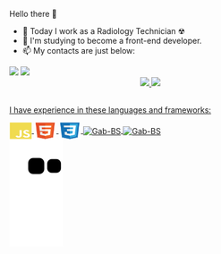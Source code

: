 Hello there 👋
- 🔭 Today I work as a Radiology Technician ☢
- 🌱 I'm studying to become a front-end developer.
- 📫 My contacts are just below:
<div> 
   <a href = "mailto:gbertoncellos@gmail.com"><img src="https://img.shields.io/badge/-Gmail-%23333?style=for-the-badge&logo=gmail&logoColor=white" target="_blank"></a>
  <a href="https://www.linkedin.com/in/gbertoncellos/" target="_blank"><img src="https://img.shields.io/badge/-LinkedIn-%230077B5?style=for-the-badge&logo=linkedin&logoColor=white" target="_blank"></a> 
  
</div>

<div align="center">
  <a href="https://github.com/GabrielBertoncellos">
  <img width="42%" src="https://github-readme-stats.vercel.app/api?username=GabrielBertoncellos&theme=dark&include_all_commits=true&count_private=true"/>
  <img width="50%" src="https://github-readme-stats.vercel.app/api/top-langs/?username=GabrielBertoncellos&layout=compact&langs_count=7&theme=dark"/>
</div>
<div style="display: inline_block"><br>
   <p> I have experience in these languages and frameworks:</p>
  <img align="center" alt="Gab-Js" height="30" width="40" src="https://raw.githubusercontent.com/devicons/devicon/master/icons/javascript/javascript-plain.svg">
  <img align="center" alt="Gab-HTML" height="30" width="40" src="https://raw.githubusercontent.com/devicons/devicon/master/icons/html5/html5-original.svg">
  <img align="center" alt="Gab-CSS" height="30" width="40" src="https://raw.githubusercontent.com/devicons/devicon/master/icons/css3/css3-original.svg">
  <img align="center" alt="Gab-BS" height="30" width="40"
       src="https://cdn.jsdelivr.net/gh/devicons/devicon/icons/bootstrap/bootstrap-original.svg" />
  <img align="center" alt="Gab-BS" height="30" width="40"
       src="https://cdn.jsdelivr.net/gh/devicons/devicon/icons/tailwindcss/tailwindcss-plain.svg" />
          
                 
</div>


<div>    
  
 </div>
<img src="https://raw.githubusercontent.com/rafaballerini/rafaballerini/d0a5493b1fa11d95cb0e59fe6287fe68fedfb5fc/github-contribution-grid-snake.svg">
</div>
